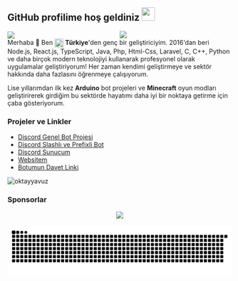 <h2>GitHub profilime hoş geldiniz  <img src="https://media.giphy.com/media/Q7LHmoFwVP6Yc1swZs/giphy.gif" height="30px" width= "30px"></h2>

<img width="50%" align="right" src="https://github-readme-stats.vercel.app/api?username=oktayyavuz&count_private=true&show_icons=true&theme=dark&hide_border=true&include_all_commits=false">
<img width="50%" height="1px" align="right" src="https://i.imgur.com/DkKayja.png">
<img width="50%" align="right" src="https://github-readme-stats.vercel.app/api/top-langs/?username=oktayyavuz&theme=radical&hide_border=false&include_all_commits=false&count_private=false&layout=compact"> 

Merhaba 👋 Ben  <img width="20" height="20" align="center" src="https://i.imgur.com/ff547ZT.png"> **Türkiye**'den genç bir geliştiriciyim. 2016'dan beri Node.js, React.js, TypeScript, Java, Php, Html-Css, Laravel, C, C++, Python ve daha birçok modern teknolojiyi kullanarak profesyonel olarak uygulamalar geliştiriyorum! Her zaman kendimi geliştirmeye ve sektör hakkında daha fazlasını öğrenmeye çalışıyorum. 

Lise yıllarımdan ilk kez **Arduino** bot projeleri ve **Minecraft** oyun modları geliştirirerek girdiğim bu sektörde hayatımı daha iyi bir noktaya getirme için çaba gösteriyorum.

### Projeler ve Linkler

- [Discord Genel Bot Projesi](https://github.com/oktayyavuz/Rimuru-Discord.js-v14-Bot)
- [Discord Slashlı ve Prefixli Bot](https://github.com/oktayyavuz/naofumi)
- [Discord Sunucum](https://discord.gg/2xp5Vn4DVt)
- [Websitem](https://oktaydev.com.tr)
- [Botumun Davet Linki](https://discord.com/oauth2/authorize?client_id=1229312139517235281&permissions=8&scope=bot+applications.commands)


<p align="left">
  <img src="https://komarev.com/ghpvc/?username=oktayyavuz&label=Profile%20views&color=0e75b6&style=flat" alt="oktayyavuz" />
</p>


### Sponsorlar

<p align="center">
  <a href="https://www.oksitweb.com">
    <img src='https://www.oksitweb.com/resources/uploads/logo/2024-03-03/wisecp-turkiye-nin-dijital-hizmetler-otomasyonu.png' />
  </a>
</p>





<div align="center">
  <picture>
    <source media="(prefers-color-scheme: dark)" srcset="https://raw.githubusercontent.com/CagatayAkkas/CagatayAkkas/output/github-contribution-grid-snake-dark.svg">
    <source media="(prefers-color-scheme: light)" srcset="https://raw.githubusercontent.com/CagatayAkkas/CagatayAkkas/output/github-contribution-grid-snake.svg">
    <img alt="github contribution grid snake animation" src="https://raw.githubusercontent.com/CagatayAkkas/CagatayAkkas/output/github-contribution-grid-snake.svg">
  </picture>
</div>
